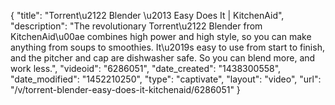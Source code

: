 {
    "title": "Torrent\u2122 Blender \u2013 Easy Does It | KitchenAid",
    "description": "The revolutionary Torrent\u2122 Blender from KitchenAid\u00ae combines high power and high style, so you can make anything from soups to smoothies. It\u2019s easy to use from start to finish, and the pitcher and cap are dishwasher safe. So you can blend more, and work less.",
    "videoid": "6286051",
    "date_created": "1438300558",
    "date_modified": "1452210250",
    "type": "captivate",
    "layout": "video",
    "url": "\/v\/torrent-blender-easy-does-it-kitchenaid\/6286051"
}